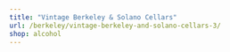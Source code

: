 ```yaml
---
title: "Vintage Berkeley & Solano Cellars"
url: /berkeley/vintage-berkeley-and-solano-cellars-3/
shop: alcohol
---
```

